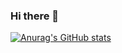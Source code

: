 ### Hi there 👋


[![Anurag's GitHub stats](https://github-readme-stats.vercel.app/api?username=Eshikasanjana)](https://github.com/anuraghazra/github-readme-stats)
<!--
**Eshikasanjana/Eshikasanjana** is a ✨ _special_ ✨ repository because its `README.md` (this file) appears on your GitHub profile.

Here are some ideas to get you started:

- 🔭 I’m currently working on ...
- 🌱 I’m currently learning ...
- 👯 I’m looking to collaborate on ...
- 🤔 I’m looking for help with ...
- 💬 Ask me about ...
- 📫 How to reach me: ...
- 😄 Pronouns: ...
- ⚡ Fun fact: ...
-->

